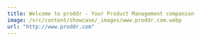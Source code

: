 ```yaml
---
title: Welcome to proddr - Your Product Management companion
image: /src/content/showcase/_images/www.proddr.com.webp
url: "http://www.proddr.com"
---
```


